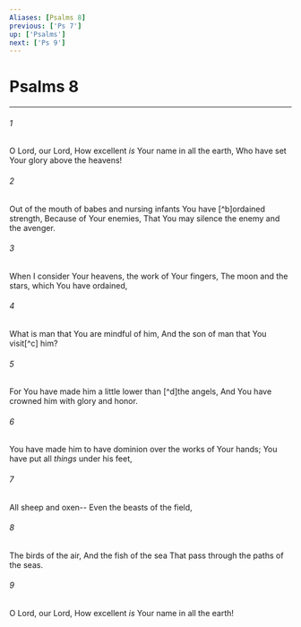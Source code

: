```yaml
---
Aliases: [Psalms 8]
previous: ['Ps 7']
up: ['Psalms']
next: ['Ps 9']
---
```

# Psalms 8

***


###### 1 
O Lord, our Lord, How excellent _is_ Your name in all the earth, Who have set Your glory above the heavens! 

###### 2 
Out of the mouth of babes and nursing infants You have [^b]ordained strength, Because of Your enemies, That You may silence the enemy and the avenger. 

###### 3 
When I consider Your heavens, the work of Your fingers, The moon and the stars, which You have ordained, 

###### 4 
What is man that You are mindful of him, And the son of man that You visit[^c] him? 

###### 5 
For You have made him a little lower than [^d]the angels, And You have crowned him with glory and honor. 

###### 6 
You have made him to have dominion over the works of Your hands; You have put all _things_ under his feet, 

###### 7 
All sheep and oxen-- Even the beasts of the field, 

###### 8 
The birds of the air, And the fish of the sea That pass through the paths of the seas. 

###### 9 
O Lord, our Lord, How excellent _is_ Your name in all the earth!
